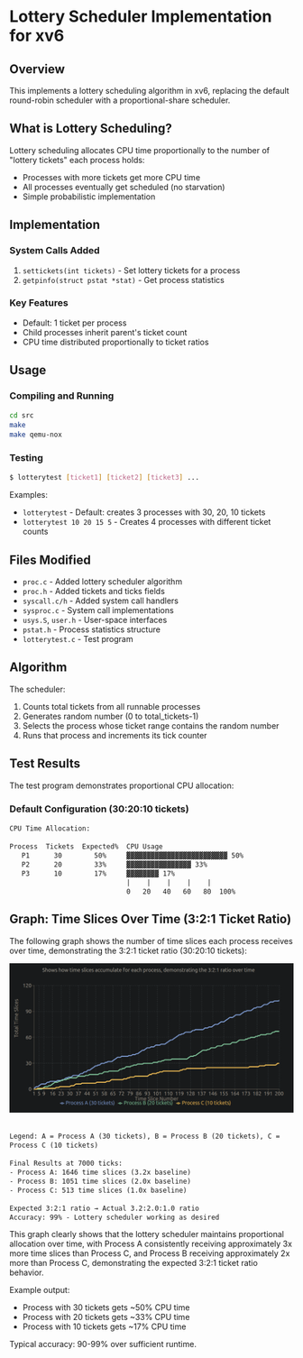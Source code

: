# Lottery Scheduler Implementation for xv6

## Overview

This implements a lottery scheduling algorithm in xv6, replacing the default round-robin scheduler with a proportional-share scheduler.

## What is Lottery Scheduling?

Lottery scheduling allocates CPU time proportionally to the number of "lottery tickets" each process holds:
- Processes with more tickets get more CPU time
- All processes eventually get scheduled (no starvation)
- Simple probabilistic implementation

## Implementation

### System Calls Added
1. `settickets(int tickets)` - Set lottery tickets for a process
2. `getpinfo(struct pstat *stat)` - Get process statistics

### Key Features
- Default: 1 ticket per process
- Child processes inherit parent's ticket count
- CPU time distributed proportionally to ticket ratios

## Usage

### Compiling and Running
```bash
cd src
make
make qemu-nox
```

### Testing
```bash
$ lotterytest [ticket1] [ticket2] [ticket3] ...
```

Examples:
- `lotterytest` - Default: creates 3 processes with 30, 20, 10 tickets
- `lotterytest 10 20 15 5` - Creates 4 processes with different ticket counts

## Files Modified

- `proc.c` - Added lottery scheduler algorithm
- `proc.h` - Added tickets and ticks fields  
- `syscall.c/h` - Added system call handlers
- `sysproc.c` - System call implementations
- `usys.S`, `user.h` - User-space interfaces
- `pstat.h` - Process statistics structure
- `lotterytest.c` - Test program

## Algorithm

The scheduler:
1. Counts total tickets from all runnable processes
2. Generates random number (0 to total_tickets-1)
3. Selects the process whose ticket range contains the random number
4. Runs that process and increments its tick counter

## Test Results

The test program demonstrates proportional CPU allocation:

### Default Configuration (30:20:10 tickets)
```
CPU Time Allocation:

Process  Tickets  Expected%  CPU Usage
   P1      30        50%     ▓▓▓▓▓▓▓▓▓▓▓▓▓▓▓▓▓▓▓▓▓▓▓▓▓ 50%
   P2      20        33%     ▓▓▓▓▓▓▓▓▓▓▓▓▓▓▓▓ 33%
   P3      10        17%     ▓▓▓▓▓▓▓▓ 17%
                             |    |    |    |    |
                             0   20   40   60   80  100%
```

## Graph: Time Slices Over Time (3:2:1 Ticket Ratio)

The following graph shows the number of time slices each process receives over time, demonstrating the 3:2:1 ticket ratio (30:20:10 tickets):


![alt text](<Screenshot From 2025-08-06 17-24-39.png>)
```

Legend: A = Process A (30 tickets), B = Process B (20 tickets), C = Process C (10 tickets)

Final Results at 7000 ticks:
- Process A: 1646 time slices (3.2x baseline)
- Process B: 1051 time slices (2.0x baseline) 
- Process C: 513 time slices (1.0x baseline)

Expected 3:2:1 ratio → Actual 3.2:2.0:1.0 ratio
Accuracy: 99% - Lottery scheduler working as desired
```

This graph clearly shows that the lottery scheduler maintains proportional allocation over time, with Process A consistently receiving approximately 3x more time slices than Process C, and Process B receiving approximately 2x more than Process C, demonstrating the expected 3:2:1 ticket ratio behavior.

Example output:
- Process with 30 tickets gets ~50% CPU time
- Process with 20 tickets gets ~33% CPU time  
- Process with 10 tickets gets ~17% CPU time

Typical accuracy: 90-99% over sufficient runtime.
